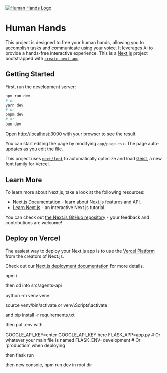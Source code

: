 [![Human Hands Logo](https://imagedelivery.net/q-41_Eh4Vh68wzQLFCdK2g/159ef558-bbd3-4585-4b60-f973b2c7fd00/public)](http://www.canwefixityeswecan.info/)

# Human Hands

This project is designed to free your human hands, allowing you to accomplish tasks and communicate using your voice. It leverages AI to provide a hands-free interactive experience.  This is a [Next.js](https://nextjs.org) project bootstrapped with [`create-next-app`](https://nextjs.org/docs/app/api-reference/cli/create-next-app).

## Getting Started

First, run the development server:

```bash
npm run dev
# or
yarn dev
# or
pnpm dev
# or
bun dev
```

Open [http://localhost:3000](http://localhost:3000) with your browser to see the result.

You can start editing the page by modifying `app/page.tsx`. The page auto-updates as you edit the file.

This project uses [`next/font`](https://nextjs.org/docs/app/building-your-application/optimizing/fonts) to automatically optimize and load [Geist](https://vercel.com/font), a new font family for Vercel.

## Learn More

To learn more about Next.js, take a look at the following resources:

- [Next.js Documentation](https://nextjs.org/docs) - learn about Next.js features and API.
- [Learn Next.js](https://nextjs.org/learn) - an interactive Next.js tutorial.

You can check out [the Next.js GitHub repository](https://github.com/vercel/next.js) - your feedback and contributions are welcome!

## Deploy on Vercel

The easiest way to deploy your Next.js app is to use the [Vercel Platform](https://vercel.com/new?utm_medium=default-template&filter=next.js&utm_source=create-next-app&utm_campaign=create-next-app-readme) from the creators of Next.js.

Check out our [Next.js deployment documentation](https://nextjs.org/docs/app/building-your-application/deploying) for more details.

npm i 

then cd into src/agents-api

python -m venv venv

source venv/bin/activate or venv\Scripts\activate

and pip install -r requirements.txt

then put .env with 

GOOGLE_API_KEY=enter GOOGLE_API_KEY here
FLASK_APP=app.py  # Or whatever your main file is named
FLASK_ENV=development  # Or 'production' when deploying

then flask run

then new console, npm run dev in root dir
